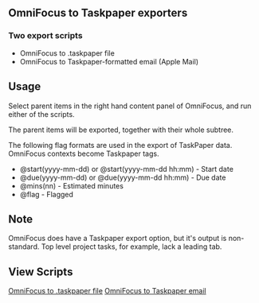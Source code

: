 
## OmniFocus to Taskpaper exporters
### Two export scripts
- OmniFocus to .taskpaper file
- OmniFocus to Taskpaper-formatted email (Apple Mail)

## Usage

Select parent items in the right hand content panel of OmniFocus, and run either of the scripts.

The parent items will be exported, together with their whole subtree.

The following flag formats are used in the export of TaskPaper data. 
OmniFocus contexts become Taskpaper tags.

- @start(yyyy-mm-dd) or @start(yyyy-mm-dd hh:mm) - Start date 
- @due(yyyy-mm-dd) or @due(yyyy-mm-dd hh:mm) - Due date
- @mins(nn) - Estimated minutes
- @flag - Flagged


## Note
 
OmniFocus does have a Taskpaper export option, but it's output is non-standard. Top level project tasks, for example, lack a leading tab.

##  View Scripts
[OmniFocus to .taskpaper file](https://github.com/RobTrew/tree-tools/blob/master/OmniFocus%20scripts/TaskPaper%20scripts/OF2TaskPaper-004.applescript)
[OmniFocus to Taskpaper email](https://github.com/RobTrew/tree-tools/blob/master/OmniFocus%20scripts/TaskPaper%20scripts/OF2TaskPaperMail-004.applescript)



